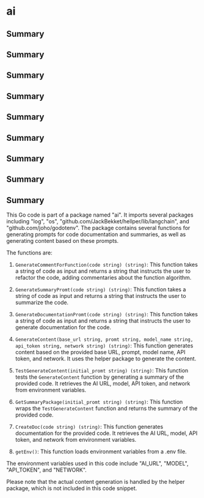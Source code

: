 # ai

## Summary



## Summary



## Summary



## Summary



## Summary



## Summary



## Summary



## Summary



## Summary

This Go code is part of a package named "ai". It imports several packages including "log", "os", "github.com/JackBekket/hellper/lib/langchain", and "github.com/joho/godotenv". The package contains several functions for generating prompts for code documentation and summaries, as well as generating content based on these prompts.

The functions are:

1. `GenerateCommentForFunction(code string) (string)`: This function takes a string of code as input and returns a string that instructs the user to refactor the code, adding commentaries about the function algorithm.

2. `GenerateSummaryPromt(code string) (string)`: This function takes a string of code as input and returns a string that instructs the user to summarize the code.

3. `GenerateDocumentationPromt(code string) (string)`: This function takes a string of code as input and returns a string that instructs the user to generate documentation for the code.

4. `GenerateContent(base_url string, promt string, model_name string, api_token string, network string) (string)`: This function generates content based on the provided base URL, prompt, model name, API token, and network. It uses the helper package to generate the content.

5. `TestGenerateContent(initial_promt string) (string)`: This function tests the `GenerateContent` function by generating a summary of the provided code. It retrieves the AI URL, model, API token, and network from environment variables.

6. `GetSummaryPackage(initial_promt string) (string)`: This function wraps the `TestGenerateContent` function and returns the summary of the provided code.

7. `CreateDoc(code string) (string)`: This function generates documentation for the provided code. It retrieves the AI URL, model, API token, and network from environment variables.

8. `getEnv()`: This function loads environment variables from a .env file.

The environment variables used in this code include "AI_URL", "MODEL", "API_TOKEN", and "NETWORK".

Please note that the actual content generation is handled by the helper package, which is not included in this code snippet.


